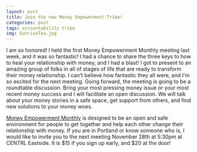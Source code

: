 ```yaml
---
layout: post
title: Join the new Money Empowerment Tribe!
categories: post
tags: accountability tribe
img: SunriseTea.jpg
---
```


I am so honored! I held the first Money Empowerment Monthly meeting last week, and it was so fantastic! I had a chance to share the three keys to how to heal your relationship with money, and I had a blast! I got to present to an amazing group of folks in all of stages of life that are ready to transform their money relationship. I can't believe how fantastic they all were, and I'm so excited for the next meeting. Going forward, the meeting is going to be a roundtable discussion. Bring your most pressing money issue or your most recent money success and I will facilitate an open discussion. We will talk about your money stories in a safe space, get support from others, and find new solutions to your money woes. 

[Money Empowerment Monthly](https://www.meetup.com/Money-Empowerment-Monthly/) is designed to be an open and safe environment for people to get together and help each other change their relationship with money. If you are in Portland or know someone who is, I would like to invite you to the next meeting November 28th at 5:30pm at CENTRL Eastside. It is $15 if you sign up early, and $20 at the door!